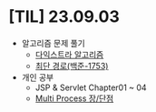 # [TIL] 23.09.03

* 알고리즘 문제 풀기
    * [다익스트라 알고리즘](../java_algorithm/inflearn_algorithm_lecture/src/greedy/다익스트라_알고리즘/Main.java)
    * [최단 경로(백준-1753)](../java_algorithm/java_baekjoon/src/최단경로_1753/Main.java)
* 개인 공부
  * JSP & Servlet Chapter01 ~ 04 
  * [Multi Process 장/단점](../os_study/multi_process_and_multi_thread/multi_process_and_multi_thread.md)
    
